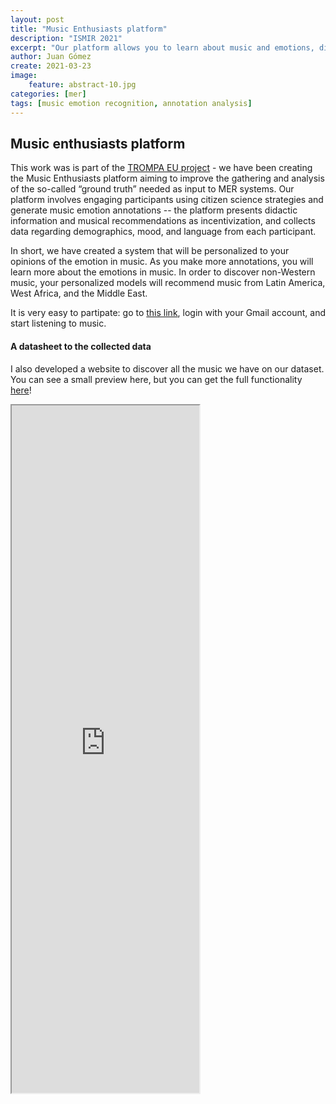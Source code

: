 ```yaml
---
layout: post
title: "Music Enthusiasts platform"
description: "ISMIR 2021"
excerpt: "Our platform allows you to learn about music and emotions, discover music from around the world, and personalize your own emotion recognition model."
author: Juan Gómez
create: 2021-03-23
image:
    feature: abstract-10.jpg
categories: [mer]
tags: [music emotion recognition, annotation analysis]
---
```


## Music enthusiasts platform

This work was is part of the [TROMPA EU project](https://trompamusic.eu/) - we have been creating the Music Enthusiasts platform aiming to improve the gathering and analysis of the so-called “ground truth” needed as input to MER systems. Our platform involves engaging participants using citizen science strategies and generate music emotion annotations -- the platform presents didactic information and musical recommendations as incentivization, and collects data regarding demographics, mood, and language from each participant. 

In short, we have created a system that will be personalized to your opinions of the emotion in music. As you make more annotations, you will learn more about the emotions in music. In order to discover non-Western music, your personalized models will recommend music from Latin America, West Africa, and the Middle East. 

It is very easy to partipate: go to [this link](https://ilde.upf.edu/trompa/), login with your Gmail account, and start listening to music.

#### A datasheet to the collected data

I also developed a website to discover all the music we have on our dataset. You can see a small preview here, but you can get the full functionality [here](https://trompa-mtg.upf.edu/vis-mtg-mer/)!

<div class="wrap">
<iframe
  src="https://trompa-mtg.upf.edu/vis-mtg-mer/"
  style="height:1100px; display: block;"
></iframe>
</div>




